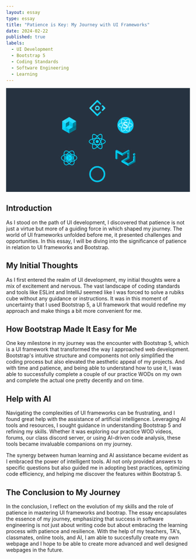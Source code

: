```yaml
---
layout: essay
type: essay
title: "Patience is Key: My Journey with UI Frameworks"
date: 2024-02-22
published: true
labels:
  - UI Development
  - Bootstrap 5
  - Coding Standards
  - Software Engineering
  - Learning
---
```


![Patience is Key](https://github.com/AustinV28/AustinV28.github.io/blob/main/img/react-ui-frameworks-the-best.jpg?raw=true)

## Introduction

As I stood on the path of UI development, I discovered that patience is not just a virtue but more of a guiding force in which shaped my journey. The world of UI frameworks unfolded before me, it presented challenges and opportunities. In this essay, I will be diving into the significance of patience in relation to UI frameworks and Bootstrap.

## My Initial Thoughts

As I first entered the realm of UI development, my initial thoughts were a mix of excitement and nervous. The vast landscape of coding standards and tools like ESLint and IntelliJ seemed like I was forced to solve a rubiks cube without any guidance or instructions. It was in this moment of uncertainty that I used Bootstrap 5, a UI framework that would redefine my approach and make things a bit more convenient for me.

## How Bootstrap Made It Easy for Me

One key milestone in my journey was the encounter with Bootstrap 5, which is a UI framework that transformed the way I approached web development. Bootstrap's intuitive structure and components not only simplified the coding process but also elevated the aesthetic appeal of my projects. And with time and patience, and being able to understand how to use it, I was able to successfully complete a couple of our practice WODs on my own and complete the actual one pretty decently and on time.

## Help with AI

Navigating the complexities of UI frameworks can be frustrating, and I found great help with the assistance of artificial intelligence. Leveraging AI tools and resources, I sought guidance in understanding Bootstrap 5 and refining my skills. Whether it was exploring our practice WOD videos, forums, our class discord server, or using AI-driven code analysis, these tools became invaluable companions on my journey.

The synergy between human learning and AI assistance became evident as I embraced the power of intelligent tools. AI not only provided answers to specific questions but also guided me in adopting best practices, optimizing code efficiency, and helping me discover the features within Bootstrap 5.

## The Conclusion to My Journey

In the conclusion, I reflect on the evolution of my skills and the role of patience in mastering UI frameworks and bootrap. The essay encapsulates the essence of my journey, emphasizing that success in software engineering is not just about writing code but about embracing the learning process with patience and resilience. With the help of my teachers, TA's, classmates, online tools, and AI, I am able to succesfully create my own webpage and I hope to be able to create more advanced and well designed webpages in the future.
